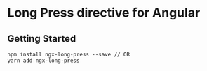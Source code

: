 # Long Press directive for Angular

## Getting Started

    npm install ngx-long-press --save // OR
    yarn add ngx-long-press